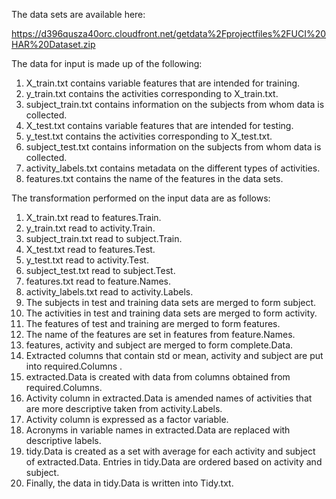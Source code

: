 The data sets are available here:

https://d396qusza40orc.cloudfront.net/getdata%2Fprojectfiles%2FUCI%20HAR%20Dataset.zip

The data for input is made up of the following:

1. X_train.txt contains variable features that are intended for training.
2. y_train.txt contains the activities corresponding to X_train.txt.
3. subject_train.txt contains information on the subjects from whom data is collected.
4. X_test.txt contains variable features that are intended for testing.
5. y_test.txt contains the activities corresponding to X_test.txt.
6. subject_test.txt contains information on the subjects from whom data is collected.
7. activity_labels.txt contains metadata on the different types of activities.
8. features.txt contains the name of the features in the data sets.

The transformation performed on the input data are as follows:

1. X_train.txt read to features.Train.
2. y_train.txt read to activity.Train.
3. subject_train.txt read to subject.Train.
4. X_test.txt read to features.Test.
5. y_test.txt read to activity.Test.
6. subject_test.txt read to subject.Test.
7. features.txt read to feature.Names.
8. activity_labels.txt read to activity.Labels.
9. The subjects in test and training data sets are merged to form subject.
10. The activities in test and training data sets are merged to form activity.
11. The features of test and training are merged to form features.
12. The name of the features are set in features from feature.Names.
13. features, activity and subject are merged to form complete.Data.
14. Extracted columns that contain std or mean, activity and subject are put into required.Columns .
15. extracted.Data is created with data from columns obtained from required.Columns.
16. Activity column in extracted.Data is amended names of activities that are more descriptive taken from activity.Labels.
17. Activity column is expressed as a factor variable.
18. Acronyms in variable names in extracted.Data are replaced with descriptive labels.
19. tidy.Data is created as a set with average for each activity and subject of extracted.Data. Entries in tidy.Data are ordered based on activity and subject.
20. Finally, the data in tidy.Data is written into Tidy.txt.
